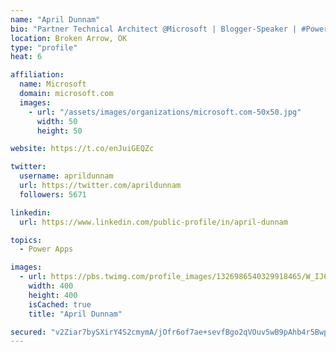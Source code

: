 ```yaml
---
name: "April Dunnam"
bio: "Partner Technical Architect @Microsoft | Blogger-Speaker | #PowerApps, #PowerAutomate, #Office365, #SharePoint | #WIT | #Karaoke Queen"
location: Broken Arrow, OK
type: "profile"
heat: 6

affiliation:
  name: Microsoft
  domain: microsoft.com
  images:
    - url: "/assets/images/organizations/microsoft.com-50x50.jpg"
      width: 50
      height: 50

website: https://t.co/enJuiGEQZc

twitter:
  username: aprildunnam
  url: https://twitter.com/aprildunnam
  followers: 5671

linkedin:
  url: https://www.linkedin.com/public-profile/in/april-dunnam

topics:
  - Power Apps

images:
  - url: https://pbs.twimg.com/profile_images/1326986540329918465/W_IJ6Ih2_400x400.jpg
    width: 400
    height: 400
    isCached: true
    title: "April Dunnam"

secured: "v2Ziar7bySXirY4S2cmymA/jOfr6of7ae+sevfBgo2qVOuv5wB9pAhb4r5BwpA1EoeGSGmxQTNdz2TP5q8wMRo0aIVmwQlYiquEJ+bYBJOzghCxGCcW88+qSE+eQFBfydbi9A3Ic7PIVz5ObcgBp8foaGuUV6OHpD+y3l4yuYtBJs5rlBErcsMBUT7QG8U+we2nA3l1mD0n7p58y/1zQExbAaRcqAP0Z3fBgZkkOZUY1wUjeI30Y/6METP/BCPQ9/pN3P2fEmm+uhUQ3HjQEIdxUF7XxggkegZyHw4D2uMQnB3dPpauSn/l2AGGtz1pBTeJUe79ZDc54sviabT0CuEV5Y1dN5GfQpv6Y/T8m2XHiuvXgLYIKL++PimCTZCcsKlBxYXQ2lVpDWDfRbfY1KCfQxLSpPfbB4bA+4FNTYLc=;ZKy+IURr1ljf3Zs8pa+S4g=="
---
```



